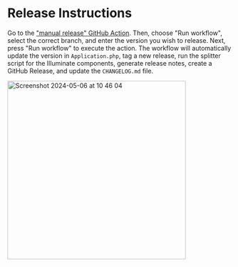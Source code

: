 # Release Instructions

Go to the ["manual release" GitHub Action](https://github.com/kenoura/framework/actions/workflows/releases.yml). Then, choose "Run workflow", select the correct branch, and enter the version you wish to release. Next, press "Run workflow" to execute the action. The workflow will automatically update the version in `Application.php`, tag a new release, run the splitter script for the Illuminate components, generate release notes, create a GitHub Release, and update the `CHANGELOG.md` file.

<img width="400" alt="Screenshot 2024-05-06 at 10 46 04" src="https://github.com/kenoura/framework/assets/594614/4dc5efc8-946e-4e96-9e79-8e26f92ea354">
